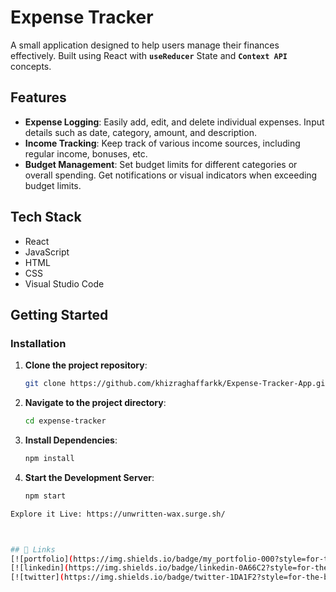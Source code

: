 # Expense Tracker

A small application designed to help users manage their finances effectively. Built using React with **`useReducer`** State and **`Context API`** concepts.

## Features

- **Expense Logging**: Easily add, edit, and delete individual expenses. Input details such as date, category, amount, and description.
- **Income Tracking**: Keep track of various income sources, including regular income, bonuses, etc.
- **Budget Management**: Set budget limits for different categories or overall spending. Get notifications or visual indicators when exceeding budget limits.

## Tech Stack

- React
- JavaScript
- HTML
- CSS
- Visual Studio Code

## Getting Started

### Installation

1. **Clone the project repository**:
   ```bash
   git clone https://github.com/khizraghaffarkk/Expense-Tracker-App.git
2. **Navigate to the project directory**:
   ```bash
   cd expense-tracker
3. **Install Dependencies**:
   ```bash
   npm install
4. **Start the Development Server**:
   ```bash
   npm start

```bash
Explore it Live: https://unwritten-wax.surge.sh/



## 🔗 Links
[![portfolio](https://img.shields.io/badge/my_portfolio-000?style=for-the-badge)](https://khizra_ghaffar_portfolio.surge.sh/)
[![linkedin](https://img.shields.io/badge/linkedin-0A66C2?style=for-the-badge)](https://www.linkedin.com/in/khizra-ghaffar-253512221/)
[![twitter](https://img.shields.io/badge/twitter-1DA1F2?style=for-the-badge)](https://twitter.com/your_twitter_username)
